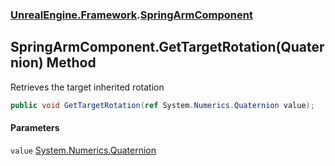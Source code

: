 ### [UnrealEngine.Framework](UnrealEngine_Framework.md 'UnrealEngine.Framework').[SpringArmComponent](SpringArmComponent.md 'UnrealEngine.Framework.SpringArmComponent')
## SpringArmComponent.GetTargetRotation(Quaternion) Method
Retrieves the target inherited rotation  
```csharp
public void GetTargetRotation(ref System.Numerics.Quaternion value);
```
#### Parameters
<a name='UnrealEngine_Framework_SpringArmComponent_GetTargetRotation(System_Numerics_Quaternion)_value'></a>
`value` [System.Numerics.Quaternion](https://docs.microsoft.com/en-us/dotnet/api/System.Numerics.Quaternion 'System.Numerics.Quaternion')  
  
